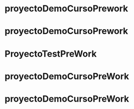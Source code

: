 # proyectoDemoCursoPrework
# proyectoDemoCursoPrework
# ProyectoTestPreWork
# proyectoDemoCursoPreWork
# proyectoDemoCursoPreWork
